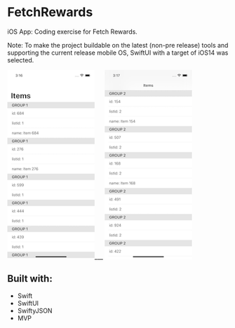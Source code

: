 # FetchRewards
iOS App: Coding exercise for Fetch Rewards.

Note: To make the project buildable on the latest (non-pre release) tools and supporting the current release mobile OS, SwiftUI with a target of iOS14 was selected.

![first](first.png)___
![second](second.png)

## Built with:
* Swift
* SwiftUI
* SwiftyJSON
* MVP
